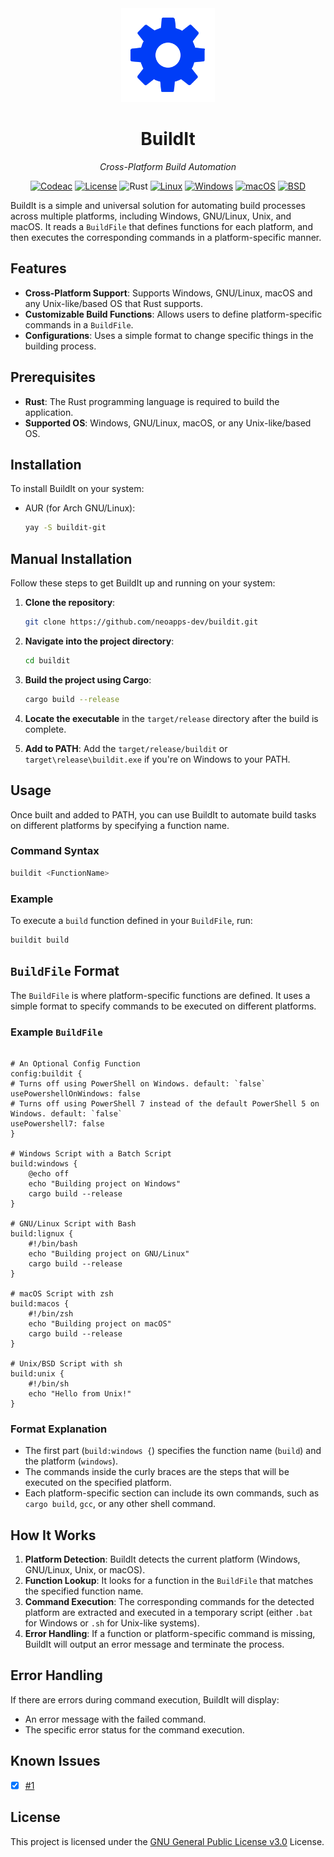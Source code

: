 <div align="center">
  <img width="150" height="150" src="github_assets/logo.png">
  <h1>BuildIt</h1>
  <p><em>Cross-Platform Build Automation</em></p>
  
  [![Codeac](https://static.codeac.io/badges/2-903404923.svg "Codeac")](https://app.codeac.io/github/neoapps-dev/buildit) [![License](https://img.shields.io/github/license/neoapps-dev/buildit.svg?style=flat-square)](https://github.com/neoapps-dev/buildit/blob/master/LICENSE) ![Rust](https://img.shields.io/badge/Rust-000000?logo=Rust&logoColor=white) [![Linux](https://img.shields.io/badge/GNU/Linux-FCC624?logo=linux&logoColor=black)](#) [![Windows](https://custom-icon-badges.demolab.com/badge/Windows-0078D6?logo=windows11&logoColor=white)](#) [![macOS](https://img.shields.io/badge/macOS-000000?logo=apple&logoColor=F0F0F0)](#)
  [![BSD](https://img.shields.io/badge/BSD-000000?logo=freebsd&logoColor=F0F0F0)](#)
</div>

BuildIt is a simple and universal solution for automating build processes across multiple platforms, including Windows, GNU/Linux, Unix, and macOS. It reads a `BuildFile` that defines functions for each platform, and then executes the corresponding commands in a platform-specific manner.

## Features

- **Cross-Platform Support**: Supports Windows, GNU/Linux, macOS and any Unix-like/based OS that Rust supports.
- **Customizable Build Functions**: Allows users to define platform-specific commands in a `BuildFile`.
- **Configurations**: Uses a simple format to change specific things in the building process.

## Prerequisites

- **Rust**: The Rust programming language is required to build the application.
- **Supported OS**: Windows, GNU/Linux, macOS, or any Unix-like/based OS.

## Installation

To install BuildIt on your system:

- AUR (for Arch GNU/Linux):
    ```bash
    yay -S buildit-git
    ```

## Manual Installation

Follow these steps to get BuildIt up and running on your system:

1. **Clone the repository**:

   ```bash
   git clone https://github.com/neoapps-dev/buildit.git
   ```

2. **Navigate into the project directory**:

   ```bash
   cd buildit
   ```

3. **Build the project using Cargo**:

   ```bash
   cargo build --release
   ```

4. **Locate the executable** in the `target/release` directory after the build is complete.

5. **Add to PATH**: Add the `target/release/buildit` or `target\release\buildit.exe` if you're on Windows to your PATH.

## Usage

Once built and added to PATH, you can use BuildIt to automate build tasks on different platforms by specifying a function name.

### Command Syntax

```bash
buildit <FunctionName>
```

### Example

To execute a `build` function defined in your `BuildFile`, run:

```bash
buildit build
```

## `BuildFile` Format

The `BuildFile` is where platform-specific functions are defined. It uses a simple format to specify commands to be executed on different platforms.

### Example `BuildFile`

```BuildFile

# An Optional Config Function
config:buildit {
# Turns off using PowerShell on Windows. default: `false`
usePowershellOnWindows: false
# Turns off using PowerShell 7 instead of the default PowerShell 5 on Windows. default: `false`
usePowershell7: false
}

# Windows Script with a Batch Script
build:windows {
    @echo off
    echo "Building project on Windows"
    cargo build --release
}

# GNU/Linux Script with Bash
build:lignux {
    #!/bin/bash
    echo "Building project on GNU/Linux"
    cargo build --release
}

# macOS Script with zsh
build:macos {
    #!/bin/zsh
    echo "Building project on macOS"
    cargo build --release
}

# Unix/BSD Script with sh
build:unix {
    #!/bin/sh
    echo "Hello from Unix!"
}
```

### Format Explanation

- The first part (`build:windows {`) specifies the function name (`build`) and the platform (`windows`).
- The commands inside the curly braces are the steps that will be executed on the specified platform.
- Each platform-specific section can include its own commands, such as `cargo build`, `gcc`, or any other shell command.

## How It Works

1. **Platform Detection**: BuildIt detects the current platform (Windows, GNU/Linux, Unix, or macOS).
2. **Function Lookup**: It looks for a function in the `BuildFile` that matches the specified function name.
3. **Command Execution**: The corresponding commands for the detected platform are extracted and executed in a temporary script (either `.bat` for Windows or `.sh` for Unix-like systems).
4. **Error Handling**: If a function or platform-specific command is missing, BuildIt will output an error message and terminate the process.

## Error Handling

If there are errors during command execution, BuildIt will display:

- An error message with the failed command.
- The specific error status for the command execution.

## Known Issues

- [x] [#1](https://github.com/neoapps-dev/buildit/issues/1)

## License

This project is licensed under the [GNU General Public License v3.0](LICENSE) License.
